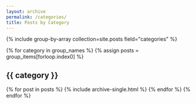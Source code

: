 ```yaml
---
layout: archive
permalink: /categories/
title: Posts by Category
---
```


{% include group-by-array collection=site.posts field="categories" %}

{% for category in group_names %}
  {% assign posts = group_items[forloop.index0] %}
  <h2 id="{{ category | slugify }}" class="archive__subtitle">{{ category }}</h2>
  {% for post in posts %}
    {% include archive-single.html %}
  {% endfor %}
{% endfor %}